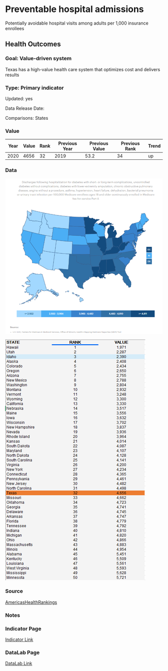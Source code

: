 # Preventable hospital admissions

Potentially avoidable hospital visits among adults per 1,000 insurance enrollees

## Health Outcomes

### Goal: Value-driven system

Texas has a high-value health care system that optimizes cost and delivers results

### Type: Primary indicator

Updated: yes

Data Release Date: 


Comparisons: States

### Value

|Year         |  Value      | Rank        | Previous Year| Previous Value | Previous Rank  | Trend| 
| ----------- | ----------- | ----------- | ----------- | ----------- | ----------- | -----------|
|    2020    |    4656      |     32     |   2019       |    53.2     |   34        |     up    |

### Data

![map](./map_avoidable.PNG)

![data](./data_avoidable.PNG)


### Source

[AmericasHealthRankings](https://www.americashealthrankings.org/explore/annual/measure/PrevHosp/state/ALL)

### Notes



### Indicator Page

[Indicator Link](https://indicators.texas2036.org/indicator/104)

### DataLab Page

[DataLab Link](https://datalab.texas2036.org/mskvxdg/america-s-health-rankings-annual-report?accesskey=azynetc)

